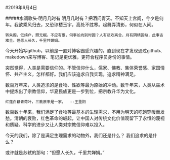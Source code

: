#2019年6月4日

#####水调歌头·明月几时有
    明月几时有？把酒问青天。不知天上宫阙，今夕是何年。我欲乘风归去，又恐琼楼玉宇，高处不胜寒。起舞弄清影，何似在人间。

    转朱阁，低绮户，照无眠。不应有恨，何事长向别时圆？人有悲欢离合，月有阴晴圆缺，此事古难全。但愿人长久，千里共婵娟。

今天开始写github，以前是一直对博客园感兴趣的。直到现在才发现通过github、makedown来写博客、笔记是更优雅，更符合程序员身份的事情。

突然觉得，人类是需要信仰的。不管信仰什么，儒家、佛教、集体荣誉感、家国情怀、共产主义，怎样都好。我们应该追求自我实现，追求精神满足。

数百万年来，人类追求的是食物、性欲等最为原始的冲动。数千年来，人类从巫术中提炼出了宗教信仰，华夏民族更是一步到位，把宗教升华为文化。

    红莲白藕青荷叶，三教原来是一家。  --王重阳

数百数十年来，我们满足了食物等最基本的生理需求，不用为明天的吃饱穿暖而发愁。清朝的衰败，红色革命的崛起，让中国人对传统文化价值观留下了永恒的蔑视和质疑。科学的进步又让人类对宗教信仰难以投入。

今天的我们，除了是满足生理需求的动物外，我们还是什么？
我们追求的是什么？

或许就是苏轼的那句：“但愿人长久，千里共婵娟。”
